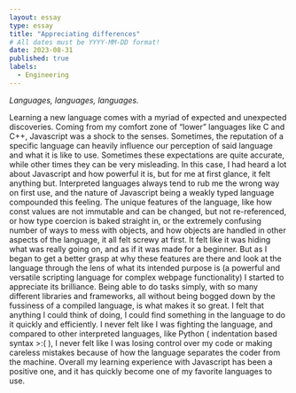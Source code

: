 ```yaml
---
layout: essay
type: essay
title: "Appreciating differences"
# All dates must be YYYY-MM-DD format!
date: 2023-08-31
published: true
labels:
  - Engineering
---
```


*Languages, languages, languages.*

Learning a new language comes with a myriad of expected and unexpected discoveries. Coming from my comfort zone of “lower” languages like C and C++, Javascript was a shock to the senses. Sometimes, the reputation of a specific language can heavily influence our perception of said language and what it is like to use. Sometimes these expectations are quite accurate, while other times they can be very misleading. In this case, I had heard a lot about Javascript and how powerful it is, but for me at first glance, it felt anything but. Interpreted languages always tend to rub me the wrong way on first use, and the nature of Javascript being a weakly typed language compounded this feeling. The unique features of the language, like how const values are not immutable and can be changed, but not re-referenced, or how type coercion is baked straight in, or the extremely confusing number of ways to mess with objects, and how objects are handled in other aspects of the language, it all felt screwy at first. It felt like it was hiding what was really going on, and as if it was made for a beginner. But as I began to get a better grasp at why these features are there and look at the language through the lens of what its intended purpose is (a powerful and versatile scripting language for complex webpage functionality) I started to appreciate its brilliance. Being able to do tasks simply, with so many different libraries and frameworks, all without being bogged down by the fussiness of a compiled language, is what makes it so great. I felt that anything I could think of doing, I could find something in the language to do it quickly and efficiently. I never felt like I was fighting the language, and compared to other interpreted languages, like Python ( indentation based syntax >:( ), I never felt like I was losing control over my code or making careless mistakes because of how the language separates the coder from the machine. Overall my learning experience with Javascript has been a positive one, and it has quickly become one of my favorite languages to use.
